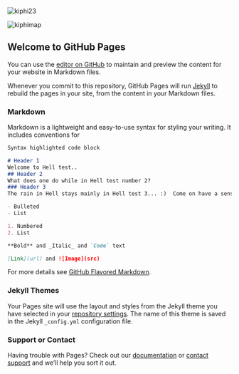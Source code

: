![kiphi23](https://user-images.githubusercontent.com/59151290/130344740-bbca78ff-6962-4e7c-b98b-a17efbe47c82.png)

![kiphimap](https://user-images.githubusercontent.com/59151290/130344733-fdee1657-436d-40d4-b241-fdeae6ffe59c.png)

## Welcome to GitHub Pages

You can use the [editor on GitHub](https://github.com/durdentylerfc/durdentylerfc.github.io/edit/main/README.md) to maintain and preview the content for your website in Markdown files.

Whenever you commit to this repository, GitHub Pages will run [Jekyll](https://jekyllrb.com/) to rebuild the pages in your site, from the content in your Markdown files.

### Markdown

Markdown is a lightweight and easy-to-use syntax for styling your writing. It includes conventions for

```markdown
Syntax highlighted code block

# Header 1
Welcome to Hell test..
## Header 2
What does one do while in Hell test number 2?
### Header 3
The rain in Hell stays mainly in Hell test 3... :)  Come on have a sense of humor. :P) 

- Bulleted
- List

1. Numbered
2. List

**Bold** and _Italic_ and `Code` text

[Link](url) and ![Image](src)
```

For more details see [GitHub Flavored Markdown](https://guides.github.com/features/mastering-markdown/).

### Jekyll Themes

Your Pages site will use the layout and styles from the Jekyll theme you have selected in your [repository settings](https://github.com/durdentylerfc/durdentylerfc.github.io/settings/pages). The name of this theme is saved in the Jekyll `_config.yml` configuration file.

### Support or Contact

Having trouble with Pages? Check out our [documentation](https://docs.github.com/categories/github-pages-basics/) or [contact support](https://support.github.com/contact) and we’ll help you sort it out.
